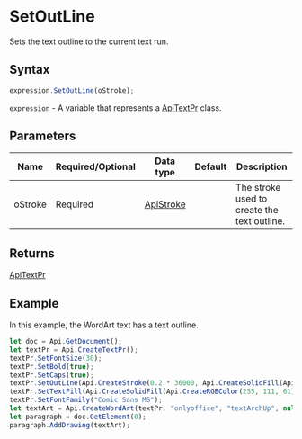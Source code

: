 # SetOutLine

Sets the text outline to the current text run.

## Syntax

```javascript
expression.SetOutLine(oStroke);
```

`expression` - A variable that represents a [ApiTextPr](../ApiTextPr.md) class.

## Parameters

| **Name** | **Required/Optional** | **Data type** | **Default** | **Description** |
| ------------- | ------------- | ------------- | ------------- | ------------- |
| oStroke | Required | [ApiStroke](../../ApiStroke/ApiStroke.md) |  | The stroke used to create the text outline. |

## Returns

[ApiTextPr](../../ApiTextPr/ApiTextPr.md)

## Example

In this example, the WordArt text has a text outline.

```javascript
let doc = Api.GetDocument();
let textPr = Api.CreateTextPr();
textPr.SetFontSize(30);
textPr.SetBold(true);
textPr.SetCaps(true);
textPr.SetOutLine(Api.CreateStroke(0.2 * 36000, Api.CreateSolidFill(Api.CreateRGBColor(51, 51, 51))));
textPr.SetTextFill(Api.CreateSolidFill(Api.CreateRGBColor(255, 111, 61)));
textPr.SetFontFamily("Comic Sans MS");
let textArt = Api.CreateWordArt(textPr, "onlyoffice", "textArchUp", null, null, 0, 150 * 36000, 50 * 36000);
let paragraph = doc.GetElement(0);
paragraph.AddDrawing(textArt);
```
